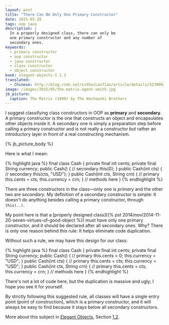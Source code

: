 ```yaml
---
layout: post
title: "There Can Be Only One Primary Constructor"
date: 2015-05-28
tags: oop java
description: |
  In a properly designed class, there can only be
  one primary constructor and any number of
  secondary ones.
keywords:
  - primary constructor
  - oop constructor
  - java constructor
  - class constructor
  - object constructor
book: elegant-objects-1 1.2
translated:
  - Chinese: http://blog.csdn.net/LvShuiLanTian/article/details/52390622
image: /images/2015/05/the-matrix-agent-smith.jpg
jb_picture:
  caption: The Matrix (1999) by The Wachowski Brothers
---
```


I suggest classifying class constructors in OOP as **primary**
and **secondary**. A primary constructor is the one that constructs
an object and encapsulates other objects inside it. A secondary
one is simply a preparation step before calling a primary constructor and is not
really a constructor but rather an introductory layer in front of a real
constructing mechanism.

<!--more-->

{% jb_picture_body %}

Here is what I mean:

{% highlight java %}
final class Cash {
  private final int cents;
  private final String currency;
  public Cash() { // secondary
    this(0);
  }
  public Cash(int cts) { // secondary
    this(cts, "USD");
  }
  public Cash(int cts, String crn) { // primary
    this.cents = cts;
    this.currency = crn;
  }
  // methods here
}
{% endhighlight %}

There are three constructors in the class&mdash;only one is
_primary_ and the other two are _secondary_. My definition of a
secondary constructor is simple: It doesn't do anything besides
calling a primary constructor, through `this(..)`.

My point here is that a
[properly designed class]({% pst 2014/nov/2014-11-20-seven-virtues-of-good-object %})
must have only one primary constructor, and it should be declared
after all secondary ones. Why? There is only one reason
behind this rule: It helps eliminate code duplication.

Without such a rule, we may have this design for our class:

{% highlight java %}
final class Cash {
  private final int cents;
  private final String currency;
  public Cash() { // primary
    this.cents = 0;
    this.currency = "USD";
  }
  public Cash(int cts) { // primary
    this.cents = cts;
    this.currency = "USD";
  }
  public Cash(int cts, String crn) { // primary
    this.cents = cts;
    this.currency = crn;
  }
  // methods here
}
{% endhighlight %}

There's not a lot of code here, but the duplication is massive and ugly;
I hope you see it for yourself.

By strictly following this suggested rule, all classes will have
a single entry point (point of construction), which is a primary
constructor, and it will always be easy to find because it stays
below all secondary constructors.

More about this subject in [Elegant Objects](/elegant-objects.html),
Section [1.2](/images/books/elegant-objects/contents.pdf).
